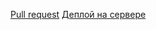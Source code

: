  [Pull request]( https://github.com/ggalushko/movies-explorer-frontend/pull/2)
[Деплой на сервере](https://movies666.nomoredomainsicu.ru)
